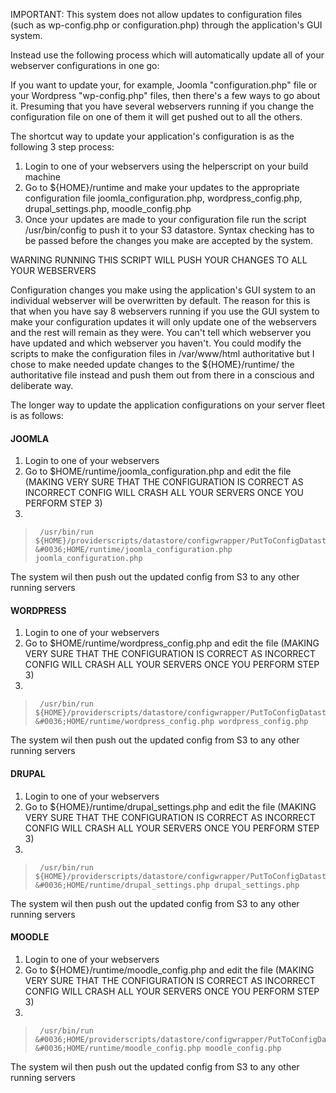 IMPORTANT: This system does not allow updates to configuration files (such as wp-config.php or configuration.php) through the application's GUI system.  

Instead use the following process which will automatically update all of your webserver configurations in one go:

If you want to update your, for example, Joomla "configuration.php" file or your Wordpress "wp-config.php" files, then there's a few ways to go about it.
Presuming that you have several webservers running if you change the configuration file on one of them it will get pushed out to all the others.

The shortcut way to update your application's configuration is as the following 3 step process:

1. Login to one of your webservers using the helperscript on your build machine
2. Go to ${HOME}/runtime and make your updates to the appropriate configuration file joomla_configuration.php, wordpress_config.php, drupal_settings.php, moodle_config.php
3. Once your updates are made to your configuration file run the script /usr/bin/config to push it to your S3 datastore. Syntax checking has to be passed before the changes you make are accepted by the system. 

WARNING RUNNING THIS SCRIPT WILL PUSH YOUR CHANGES TO ALL YOUR WEBSERVERS  

Configuration changes you make using the application's GUI system to an individual webserver will be overwritten by default. The reason for this is that when you have say 8 webservers running if you use the GUI system to make your configuration updates it will only update one of the webservers and the rest will remain as they were. You can't tell which webserver you have updated and which webserver you haven't. You could modify the scripts to make the configuration files in /var/www/html authoritative but I chose to make needed update changes to the ${HOME}/runtime/ the authoritative file instead and push them out from there in a conscious and deliberate way.   

The longer way to update the application configurations on your server fleet is as follows:

####  JOOMLA

1. Login to one of your webservers
2. Go to &#0036;HOME/runtime/joomla_configuration.php and edit the file (MAKING VERY SURE THAT THE CONFIGURATION IS CORRECT AS INCORRECT CONFIG WILL CRASH ALL YOUR SERVERS ONCE YOU PERFORM STEP 3)
3.
>      /usr/bin/run ${HOME}/providerscripts/datastore/configwrapper/PutToConfigDatastore.sh &#0036;HOME/runtime/joomla_configuration.php joomla_configuration.php

The system wil then push out the updated config from S3 to any other running servers

####  WORDPRESS

1. Login to one of your webservers
2. Go to &#0036;HOME/runtime/wordpress_config.php and edit the file (MAKING VERY SURE THAT THE CONFIGURATION IS CORRECT AS INCORRECT CONFIG WILL CRASH ALL YOUR SERVERS ONCE YOU PERFORM STEP 3)
3.
>      /usr/bin/run ${HOME}/providerscripts/datastore/configwrapper/PutToConfigDatastore.sh &#0036;HOME/runtime/wordpress_config.php wordpress_config.php

The system wil then push out the updated config from S3 to any other running servers

####  DRUPAL

1. Login to one of your webservers
2. Go to ${HOME}/runtime/drupal_settings.php and edit the file (MAKING VERY SURE THAT THE CONFIGURATION IS CORRECT AS INCORRECT CONFIG WILL CRASH ALL YOUR SERVERS ONCE YOU PERFORM STEP 3)
3.
>      /usr/bin/run ${HOME}/providerscripts/datastore/configwrapper/PutToConfigDatastore.sh &#0036;HOME/runtime/drupal_settings.php drupal_settings.php

The system wil then push out the updated config from S3 to any other running servers

####  MOODLE

1. Login to one of your webservers
2. Go to ${HOME}/runtime/moodle_config.php and edit the file (MAKING VERY SURE THAT THE CONFIGURATION IS CORRECT AS INCORRECT CONFIG WILL CRASH ALL YOUR SERVERS ONCE YOU PERFORM STEP 3)
3.
>      /usr/bin/run &#0036;HOME/providerscripts/datastore/configwrapper/PutToConfigDatastore.sh &#0036;HOME/runtime/moodle_config.php moodle_config.php

The system wil then push out the updated config from S3 to any other running servers




